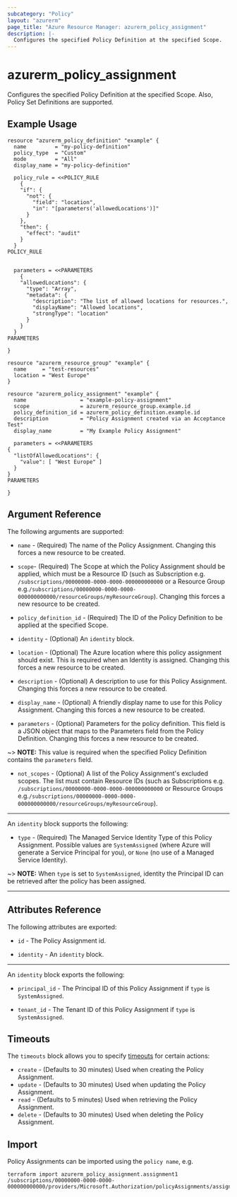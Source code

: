 ```yaml
---
subcategory: "Policy"
layout: "azurerm"
page_title: "Azure Resource Manager: azurerm_policy_assignment"
description: |-
  Configures the specified Policy Definition at the specified Scope.
---
```


# azurerm_policy_assignment

Configures the specified Policy Definition at the specified Scope. Also, Policy Set Definitions are supported.

## Example Usage

```hcl
resource "azurerm_policy_definition" "example" {
  name         = "my-policy-definition"
  policy_type  = "Custom"
  mode         = "All"
  display_name = "my-policy-definition"

  policy_rule = <<POLICY_RULE
	{
    "if": {
      "not": {
        "field": "location",
        "in": "[parameters('allowedLocations')]"
      }
    },
    "then": {
      "effect": "audit"
    }
  }
POLICY_RULE


  parameters = <<PARAMETERS
	{
    "allowedLocations": {
      "type": "Array",
      "metadata": {
        "description": "The list of allowed locations for resources.",
        "displayName": "Allowed locations",
        "strongType": "location"
      }
    }
  }
PARAMETERS

}

resource "azurerm_resource_group" "example" {
  name     = "test-resources"
  location = "West Europe"
}

resource "azurerm_policy_assignment" "example" {
  name                 = "example-policy-assignment"
  scope                = azurerm_resource_group.example.id
  policy_definition_id = azurerm_policy_definition.example.id
  description          = "Policy Assignment created via an Acceptance Test"
  display_name         = "My Example Policy Assignment"

  parameters = <<PARAMETERS
{
  "listOfAllowedLocations": {
    "value": [ "West Europe" ]
  }
}
PARAMETERS

}
```

## Argument Reference

The following arguments are supported:

* `name` - (Required) The name of the Policy Assignment. Changing this forces a new resource to be created.

* `scope`- (Required) The Scope at which the Policy Assignment should be applied, which must be a Resource ID (such as Subscription e.g. `/subscriptions/00000000-0000-0000-000000000000` or a Resource Group e.g.`/subscriptions/00000000-0000-0000-000000000000/resourceGroups/myResourceGroup`). Changing this forces a new resource to be created.

* `policy_definition_id` - (Required) The ID of the Policy Definition to be applied at the specified Scope.

* `identity` - (Optional) An `identity` block.

* `location` - (Optional) The Azure location where this policy assignment should exist. This is required when an Identity is assigned. Changing this forces a new resource to be created.

* `description` - (Optional) A description to use for this Policy Assignment. Changing this forces a new resource to be created.

* `display_name` - (Optional) A friendly display name to use for this Policy Assignment. Changing this forces a new resource to be created.

* `parameters` - (Optional) Parameters for the policy definition. This field is a JSON object that maps to the Parameters field from the Policy Definition. Changing this forces a new resource to be created.

~> **NOTE:** This value is required when the specified Policy Definition contains the `parameters` field.

* `not_scopes` - (Optional) A list of the Policy Assignment's excluded scopes. The list must contain Resource IDs (such as Subscriptions e.g. `/subscriptions/00000000-0000-0000-000000000000` or Resource Groups e.g.`/subscriptions/00000000-0000-0000-000000000000/resourceGroups/myResourceGroup`).

---

An `identity` block supports the following:

* `type` - (Required) The Managed Service Identity Type of this Policy Assignment. Possible values are `SystemAssigned` (where Azure will generate a Service Principal for you), or `None` (no use of a Managed Service Identity).

~> **NOTE:** When `type` is set to `SystemAssigned`, identity the Principal ID can be retrieved after the policy has been assigned.

---


## Attributes Reference

The following attributes are exported:

* `id` - The Policy Assignment id.

* `identity` - An `identity` block.

---

An `identity` block exports the following:

* `principal_id` - The Principal ID of this Policy Assignment if `type` is `SystemAssigned`.

* `tenant_id` - The Tenant ID of this Policy Assignment if `type` is `SystemAssigned`.


## Timeouts

The `timeouts` block allows you to specify [timeouts](https://www.terraform.io/docs/configuration/resources.html#timeouts) for certain actions:

* `create` - (Defaults to 30 minutes) Used when creating the Policy Assignment.
* `update` - (Defaults to 30 minutes) Used when updating the Policy Assignment.
* `read` - (Defaults to 5 minutes) Used when retrieving the Policy Assignment.
* `delete` - (Defaults to 30 minutes) Used when deleting the Policy Assignment.

## Import

Policy Assignments can be imported using the `policy name`, e.g.

```shell
terraform import azurerm_policy_assignment.assignment1  /subscriptions/00000000-0000-0000-000000000000/providers/Microsoft.Authorization/policyAssignments/assignment1
```
